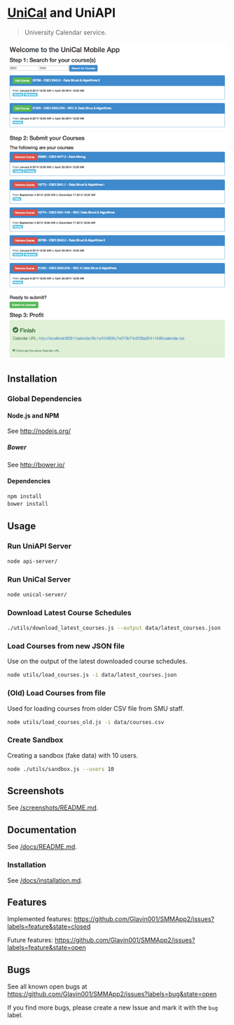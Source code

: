 [UniCal](https://github.com/Glavin001/UniCal) and UniAPI
=======

> University Calendar service.

![screenshot](screenshots/uni-cal.png)

## Installation

### Global Dependencies

#### Node.js and NPM

See http://nodejs.org/

##### Bower

See http://bower.io/

#### Dependencies

```bash
npm install
bower install
```

## Usage

### Run UniAPI Server

```bash
node api-server/
```

### Run UniCal Server

```bash
node unical-server/
```

### Download Latest Course Schedules

```bash
./utils/download_latest_courses.js --output data/latest_courses.json
```

### Load Courses from new JSON file

Use on the output of the latest downloaded course schedules.

```bash
node utils/load_courses.js -i data/latest_courses.json
```

### (Old) Load Courses from file

Used for loading courses from older CSV file from SMU staff.

```bash
node utils/load_courses_old.js -i data/courses.csv
```

### Create Sandbox

Creating a sandbox (fake data) with 10 users.

```bash
node ./utils/sandbox.js --users 10
```

## Screenshots
See [/screenshots/README.md](/screenshots/).

## Documentation
See [/docs/README.md](/docs/).

### Installation
See [/docs/installation.md](/docs/installation.md).

## Features
Implemented features: https://github.com/Glavin001/SMMApp2/issues?labels=feature&state=closed

Future features: https://github.com/Glavin001/SMMApp2/issues?labels=feature&state=open

## Bugs
See all known open bugs at https://github.com/Glavin001/SMMApp2/issues?labels=bug&state=open

If you find more bugs, please create a new Issue and mark it with the `bug` label.
